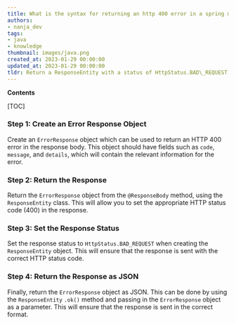 ```yaml
---
title: What is the syntax for returning an http 400 error in a spring mvc @responsebody method that returns a string?
authors:
- nanja_dev
tags:
- java
- knowledge
thumbnail: images/java.png
created_at: 2023-01-29 00:00:00
updated_at: 2023-01-29 00:00:00
tldr: Return a ResponseEntity with a status of HttpStatus.BAD\_REQUEST and a body containing the desired error message.
---
```


**Contents**

[TOC]

### Step 1: Create an Error Response Object

Create an `ErrorResponse` object which can be used to return an HTTP 400 error in the response body. This object should have fields such as `code`, `message`, and `details`, which will contain the relevant information for the error.

### Step 2: Return the Response

Return the `ErrorResponse` object from the `@ResponseBody` method, using the `ResponseEntity` class. This will allow you to set the appropriate HTTP status code (400) in the response.

### Step 3: Set the Response Status

Set the response status to `HttpStatus.BAD_REQUEST` when creating the `ResponseEntity` object. This will ensure that the response is sent with the correct HTTP status code.

### Step 4: Return the Response as JSON

Finally, return the `ErrorResponse` object as JSON. This can be done by using the `ResponseEntity` `.ok()` method and passing in the `ErrorResponse` object as a parameter. This will ensure that the response is sent in the correct format.
